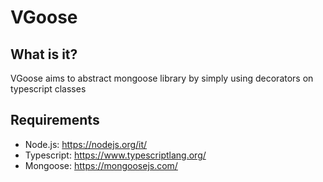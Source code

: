 # VGoose
## What is it?
VGoose aims to abstract mongoose library by simply using decorators on typescript classes
## Requirements
* Node.js: https://nodejs.org/it/
* Typescript: https://www.typescriptlang.org/
* Mongoose: https://mongoosejs.com/
